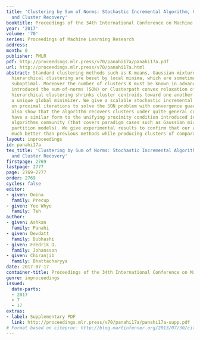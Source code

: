 ```yaml
---
title: 'Clustering by Sum of Norms: Stochastic Incremental Algorithm, Convergence
  and Cluster Recovery'
booktitle: Proceedings of the 34th International Conference on Machine Learning
year: '2017'
volume: '70'
series: Proceedings of Machine Learning Research
address: 
month: 0
publisher: PMLR
pdf: http://proceedings.mlr.press/v70/panahi17a/panahi17a.pdf
url: http://proceedings.mlr.press/v70/panahi17a.html
abstract: Standard clustering methods such as K-means, Gaussian mixture models, and
  hierarchical clustering are beset by local minima, which are sometimes drastically
  suboptimal. Moreover the number of clusters K must be known in advance. The recently
  introduced the sum-of-norms (SON) or Clusterpath convex relaxation of k-means and
  hierarchical clustering shrinks cluster centroids toward one another and ensure
  a unique global minimizer. We give a scalable stochastic incremental algorithm based
  on proximal iterations to solve the SON problem with convergence guarantees. We
  also show that the algorithm recovers clusters under quite general conditions which
  have a similar form to the unifying proximity condition introduced in the approximation
  algorithms community (that covers paradigm cases such as Gaussian mixtures and planted
  partition models). We give experimental results to confirm that our algorithm scales
  much better than previous methods while producing clusters of comparable quality.
layout: inproceedings
id: panahi17a
tex_title: 'Clustering by Sum of Norms: Stochastic Incremental Algorithm, Convergence
  and Cluster Recovery'
firstpage: 2769
lastpage: 2777
page: 2769-2777
order: 2769
cycles: false
editor:
- given: Doina
  family: Precup
- given: Yee Whye
  family: Teh
author:
- given: Ashkan
  family: Panahi
- given: Devdatt
  family: Dubhashi
- given: Fredrik D.
  family: Johansson
- given: Chiranjib
  family: Bhattacharyya
date: 2017-07-17
container-title: Proceedings of the 34th International Conference on Machine Learning
genre: inproceedings
issued:
  date-parts:
  - 2017
  - 7
  - 17
extras:
- label: Supplementary PDF
  link: http://proceedings.mlr.press/v70/panahi17a/panahi17a-supp.pdf
# Format based on citeproc: http://blog.martinfenner.org/2013/07/30/citeproc-yaml-for-bibliographies/
---
```

